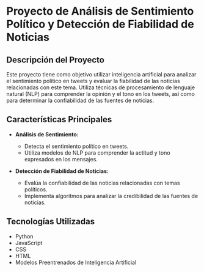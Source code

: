 # Proyecto de Análisis de Sentimiento Político y Detección de Fiabilidad de Noticias

## Descripción del Proyecto

Este proyecto tiene como objetivo utilizar inteligencia artificial para analizar el sentimiento político en tweets y evaluar la fiabilidad de las noticias relacionadas con este tema. Utiliza técnicas de procesamiento de lenguaje natural (NLP) para comprender la opinión y el tono en los tweets, así como para determinar la confiabilidad de las fuentes de noticias.

## Características Principales

- **Análisis de Sentimiento:**
  - Detecta el sentimiento político en tweets.
  - Utiliza modelos de NLP para comprender la actitud y tono expresados en los mensajes.

- **Detección de Fiabilidad de Noticias:**
  - Evalúa la confiabilidad de las noticias relacionadas con temas políticos.
  - Implementa algoritmos para analizar la credibilidad de las fuentes de noticias.

## Tecnologías Utilizadas

- Python
- JavaScript
- CSS
- HTML
- Modelos Preentrenados de Inteligencia Artificial 

